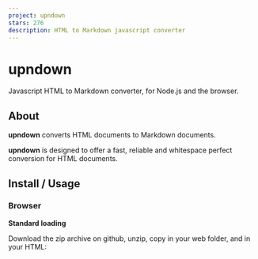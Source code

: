 ```yaml
---
project: upndown
stars: 276
description: HTML to Markdown javascript converter
---
```


upndown
=======

Javascript HTML to Markdown converter, for Node.js and the browser.

About
-----

**upndown** converts HTML documents to Markdown documents.

**upndown** is designed to offer a fast, reliable and whitespace perfect conversion for HTML documents.

Install / Usage
---------------

### Browser

**Standard loading**

Download the zip archive on github, unzip, copy in your web folder, and in your HTML:

<script type\="text/javascript" src\="/assets/upndown/lib/upndown.bundle.min.js"\></script\>
<script type\="text/javascript"\>

    var und \= new upndown();
    und.convert('<h1>Hello, World !</h1>', function(err, markdown) {
        if(err) { console.err(err); }
        else { console.log(markdown); } // Outputs: # Hello, World !
    });

</script\>

**Using RequireJS**

Download the zip archive on github, unzip, copy in your web folder, and in your HTML:

<script type\="text/javascript" src\="http://requirejs.org/docs/release/2.1.11/minified/require.js"\></script\>
<script type\="text/javascript"\>

require.config({
    paths: {
        'upndown': '/assets/upndown/lib/upndown.bundle.min'
    }
});

require(\['upndown'\], function(upndown) {
    var und \= new upndown();
    und.convert('<h1>Hello, World !</h1>', function(err, markdown) {
        if(err) { console.err(err);
        else { console.log(markdown); } // Outputs: # Hello, World !
    });
});
</script\>

### Nodejs

**Install**

npm install upndown

**Use**

var upndown \= require('upndown');

var und \= new upndown();
und.convert('<h1>Hello, World !</h1>', function(err, markdown) {
    if(err) { console.err(err);
    else { console.log(markdown); } // Outputs: # Hello, World !
});

**Warning: With Node < 0.12.8, you'll have to require a polyfill for the `Promise` functionnality (like https://www.npmjs.com/package/bluebird); see #10 on how to do that.**

Options
-------

### `decodeEntities`

By default Updown will decode all html entities, so source HTML like this:

<p\>I'm an escaped &lt;em&gt;code sample&lt;/em&gt;.</p\>

Will become:

```
I'm an escaped *code sample*.
```

If your use case does not call for that behavior and you wish HTML entities to stay encoded, you can pass an option to the constructor:

var und \= new upndown({decodeEntities: false})

Then just use as normal.

Test
----

### In the browser

Navigate to `test/browser/` inside the **upndown** folder. Browser tests are executed by QUnit.

### Nodejs

To run the tests, simply execute:

npm test

Nodejs tests are executed using mocha.

Maintainer
----------

**upndown** is produced by Net Gusto. Drop us a line at contact@netgusto.com
